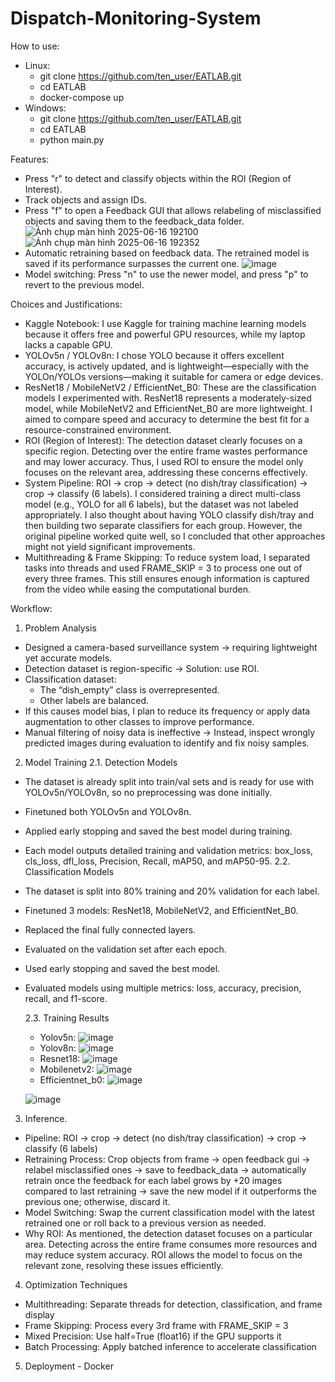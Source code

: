 # Dispatch-Monitoring-System
How to use:
- Linux:
  + git clone https://github.com/ten_user/EATLAB.git
  + cd EATLAB
  + docker-compose up
- Windows:
  + git clone https://github.com/ten_user/EATLAB.git
  + cd EATLAB
  + python main.py

Features:
- Press "r" to detect and classify objects within the ROI (Region of Interest).
- Track objects and assign IDs.
- Press "f" to open a Feedback GUI that allows relabeling of misclassified objects and saving them to the feedback_data folder.
![Ảnh chụp màn hình 2025-06-16 192100](https://github.com/user-attachments/assets/5027ee10-f0ea-43ac-b342-d7f55778b81f)
![Ảnh chụp màn hình 2025-06-16 192352](https://github.com/user-attachments/assets/0814fbd5-8dac-48cd-a27d-da57a4196b39)
- Automatic retraining based on feedback data. The retrained model is saved if its performance surpasses the current one.
 ![image](https://github.com/user-attachments/assets/e2a65f66-49b8-4d8e-909f-2d381c2c6b69)
- Model switching: Press "n" to use the newer model, and press "p" to revert to the previous model.
 
  
Choices and Justifications:
- Kaggle Notebook: I use Kaggle for training machine learning models because it offers free and powerful GPU resources, while my laptop lacks a capable GPU.
- YOLOv5n / YOLOv8n: I chose YOLO because it offers excellent accuracy, is actively updated, and is lightweight—especially with the YOLOn/YOLOs versions—making it suitable for camera or edge devices.
- ResNet18 / MobileNetV2 / EfficientNet_B0: These are the classification models I experimented with. ResNet18 represents a moderately-sized model, while MobileNetV2 and EfficientNet_B0 are more lightweight. I aimed to compare speed and accuracy to determine the best fit for a resource-constrained environment.
- ROI (Region of Interest): The detection dataset clearly focuses on a specific region. Detecting over the entire frame wastes performance and may lower accuracy. Thus, I used ROI to ensure the model only focuses on the relevant area, addressing these concerns effectively.
- System Pipeline:
ROI → crop → detect (no dish/tray classification) → crop → classify (6 labels).
I considered training a direct multi-class model (e.g., YOLO for all 6 labels), but the dataset was not labeled appropriately. I also thought about having YOLO classify dish/tray and then building two separate classifiers for each group. However, the original pipeline worked quite well, so I concluded that other approaches might not yield significant improvements.
- Multithreading & Frame Skipping: To reduce system load, I separated tasks into threads and used FRAME_SKIP = 3 to process one out of every three frames. This still ensures enough information is captured from the video while easing the computational burden.


Workflow:
1. Problem Analysis
- Designed a camera-based surveillance system → requiring lightweight yet accurate models.
- Detection dataset is region-specific → Solution: use ROI.
- Classification dataset:
  + The “dish_empty” class is overrepresented.
  + Other labels are balanced.
- If this causes model bias, I plan to reduce its frequency or apply data augmentation to other classes to improve performance.
- Manual filtering of noisy data is ineffective → Instead, inspect wrongly predicted images during evaluation to identify and fix noisy samples.
2. Model Training
2.1. Detection Models
- The dataset is already split into train/val sets and is ready for use with YOLOv5n/YOLOv8n, so no preprocessing was done initially.
- Finetuned both YOLOv5n and YOLOv8n.
- Applied early stopping and saved the best model during training.
- Each model outputs detailed training and validation metrics: box_loss, cls_loss, dfl_loss, Precision, Recall, mAP50, and mAP50-95.
2.2. Classification Models
- The dataset is split into 80% training and 20% validation for each label.
- Finetuned 3 models: ResNet18, MobileNetV2, and EfficientNet_B0.
- Replaced the final fully connected layers.
- Evaluated on the validation set after each epoch.
- Used early stopping and saved the best model.
- Evaluated models using multiple metrics: loss, accuracy, precision, recall, and f1-score.

  2.3. Training Results
  - Yolov5n:
  ![image](https://github.com/user-attachments/assets/e4e5d42e-7068-4608-97d9-22b8bb20b65e)
  - Yolov8n:
  ![image](https://github.com/user-attachments/assets/e16a0875-607e-4388-acc6-c45f714632f3)
  - Resnet18:
  ![image](https://github.com/user-attachments/assets/01f12934-198e-4a57-8859-ee792ccc56d9)
  - Mobilenetv2:
  ![image](https://github.com/user-attachments/assets/371db0aa-1eb9-4b39-8144-cb4a55333844)
  - Efficientnet_b0:
  ![image](https://github.com/user-attachments/assets/f2257029-67ee-4c7b-882d-0ba97f1fb6e0)

  ![image](https://github.com/user-attachments/assets/6d91f6d0-9021-46e9-ab1e-0e0a792046dc)

3. Inference.
- Pipeline: ROI → crop → detect (no dish/tray classification) → crop → classify (6 labels)
- Retraining Process: Crop objects from frame → open feedback gui → relabel misclassified ones → save to feedback_data → automatically retrain once the feedback for each label grows by +20 images compared to last retraining → save the new model if it outperforms the previous one; otherwise, discard it.
- Model Switching: Swap the current classification model with the latest retrained one or roll back to a previous version as needed.
- Why ROI: As mentioned, the detection dataset focuses on a particular area. Detecting across the entire frame consumes more resources and may reduce system accuracy. ROI allows the model to focus on the relevant zone, resolving these issues efficiently.

4. Optimization Techniques
- Multithreading: Separate threads for detection, classification, and frame display
- Frame Skipping: Process every 3rd frame with FRAME_SKIP = 3
- Mixed Precision: Use half=True (float16) if the GPU supports it
- Batch Processing: Apply batched inference to accelerate classification

5. Deployment - Docker
